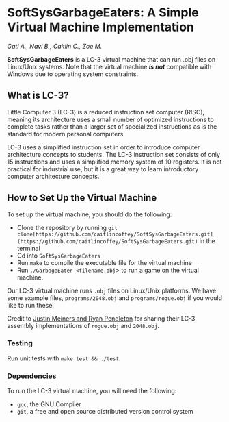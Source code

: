 # SoftSysGarbageEaters: A Simple Virtual Machine Implementation

*Gati A., Navi B., Caitlin C., Zoe M.*

**SoftSysGarbageEaters** is a LC-3 virtual machine that can run .obj files on Linux/Unix systems. Note that the virtual machine ***is not*** compatible with Windows due to operating system constraints.

## What is LC-3?

Little Computer 3 (LC-3) is a reduced instruction set computer (RISC), meaning its architecture uses a small number of optimized instructions to complete tasks rather than a larger set of specialized instructions as is the standard for modern personal computers.

LC-3 uses a simplified instruction set in order to introduce computer architecture concepts to students. The LC-3 instruction set consists of only 15 instructions and uses a simplified memory system of 10 registers. It is not practical for industrial use, but it is a great way to learn introductory computer architecture concepts.

## How to Set Up the Virtual Machine

To set up the virtual machine, you should do the following:

- Clone the repository by running `git clone[https://github.com/caitlincoffey/SoftSysGarbageEaters.git](https://github.com/caitlincoffey/SoftSysGarbageEaters.git)` in the terminal
- Cd into `SoftSysGarbageEaters`
- Run `make` to compile the executable file for the virtual machine
- Run `./GarbageEater <filename.obj`> to run a game on the virtual machine.

Our LC-3 virtual machine runs `.obj` files on Linux/Unix platforms. We have some example files, `programs/2048.obj` and `programs/rogue.obj` if you would like to run these. 

Credit to [Justin Meiners and Ryan Pendleton](https://github.com/justinmeiners/lc3-vm) for sharing their LC-3 assembly implementations of `rogue.obj` and `2048.obj`.

### Testing

Run unit tests with `make test && ./test`.

### Dependencies

To run the LC-3 virtual machine, you will need the following:

- `gcc`, the GNU Compiler
- `git`, a free and open source distributed version control system

